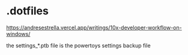 # .dotfiles
https://andresestrella.vercel.app/writings/10x-developer-workflow-on-windows/

the settings_*.ptb file is the powertoys settings backup file
